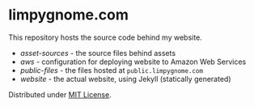 # limpygnome.com
This repository hosts the source code behind my website.

- *asset-sources* - the source files behind assets
- *aws* - configuration for deploying website to Amazon Web Services
- *public-files* - the files hosted at `public.limpygnome.com`
- *website* - the actual website, using Jekyll (statically generated)

Distributed under [MIT License](LICENSE.md).
